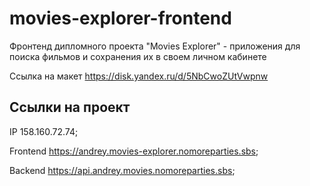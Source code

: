 # movies-explorer-frontend
Фронтенд дипломного проекта "Movies Explorer" - приложения для поиска фильмов и сохранения их в своем личном кабинете

Ссылка на макет https://disk.yandex.ru/d/5NbCwoZUtVwpnw

## Ссылки на проект

IP 158.160.72.74;

Frontend https://andrey.movies-explorer.nomoreparties.sbs;

Backend https://api.andrey.movies.nomoreparties.sbs;
